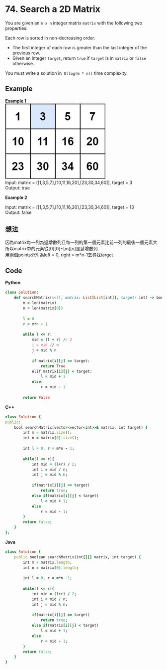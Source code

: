 # 74. Search a 2D Matrix
You are given an `m x n` integer matrix `matrix` with the following two properties:

Each row is sorted in non-decreasing order.
- The first integer of each row is greater than the last integer of the previous row.
- Given an integer `target`, return `true` if `target` is in `matrix` or `false` otherwise.

You must write a solution in` O(log(m * n))` time complexity.

 
## Example
**Example 1**  
![Image](https://github.com/Adalyne/Leetcode/blob/d3ed350694a93dd300c8cb5de39a0649c16430d9/Binary%20Search/Image/mat.jpg)  
Input: matrix = [[1,3,5,7],[10,11,16,20],[23,30,34,60]], target = 3  
Output: true  

**Example 2**  

Input: matrix = [[1,3,5,7],[10,11,16,20],[23,30,34,60]], target = 13  
Output: false  

## 想法
因為matrix每一列為遞增數列且每一列的第一個元素比前一列的最後一個元素大  
所以matrix中的元素從[0][0]~[m][n]是遞增數列  
用兩個points分別為left = 0, right = m*n-1去尋找target  

## Code
**Python**
```ruby
class Solution:
    def searchMatrix(self, matrix: List[List[int]], target: int) -> bool:
        m = len(matrix)
        n = len(matrix[0])

        l = 0
        r = m*n - 1

        while l <= r:
            mid = (l + r) // 2
            i = mid // n
            j = mid % n

            if matrix[i][j] == target:
                return True
            elif matrix[i][j] < target:
                l = mid + 1
            else:
                r = mid - 1
            
        return False
```
**C++**
```ruby
class Solution {
public:
    bool searchMatrix(vector<vector<int>>& matrix, int target) {
        int m = matrix.size();
        int n = matrix[0].size();

        int l = 0, r = m*n - 1;

        while(l <= r){
            int mid = (l+r) / 2;
            int i = mid / n;
            int j = mid % n;

            if(matrix[i][j] == target)
                return true;
            else if(matrix[i][j] < target)
                l = mid + 1;
            else
                r = mid - 1;
        }
        return false;
    }
};
```
**Java**
```ruby
class Solution {
    public boolean searchMatrix(int[][] matrix, int target) {
        int m = matrix.length;
        int n = matrix[0].length;

        int l = 0, r = m*n -1;

        while(l <= r){
            int mid = (l+r) / 2;
            int i = mid / n;
            int j = mid % n;

            if(matrix[i][j] == target)
                return true;
            else if(matrix[i][j] < target)
                l = mid + 1;
            else
                r = mid - 1;
        }
        return false;
    }
}
```
